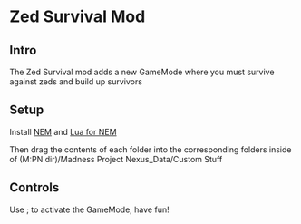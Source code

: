 # Zed Survival Mod
## Intro
The Zed Survival mod adds a new GameMode where you must survive against zeds and build up survivors
## Setup
Install [NEM](https://drive.google.com/drive/folders/1COW73fbzlPJStjU-nJ1SMbNf8_SdW_Fm) and [Lua for NEM](https://github.com/Twingamerdudes/Lua-For-NEM)

Then drag the contents of each folder into the corresponding folders inside of (M:PN dir)/Madness Project Nexus_Data/Custom Stuff
## Controls
Use ; to activate the GameMode, have fun!